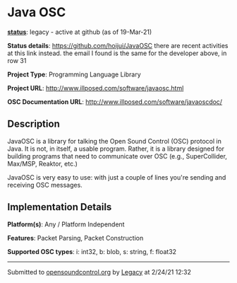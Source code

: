 # Java OSC

**[status](../implementation-status.html)**: legacy - active at github (as of 19-Mar-21)

**Status details**: 
https://github.com/hoijui/JavaOSC there are recent activities at this link instead. the email I found is the same for the developer above, in row 31

**Project Type**: Programming Language Library

**Project URL**: <http://www.illposed.com/software/javaosc.html>

**OSC Documentation URL**: <http://www.illposed.com/software/javaoscdoc/>

## Description

JavaOSC is a library for talking the Open Sound Control (OSC) protocol in Java. It is not, in itself, a usable program. Rather, it is a library designed for building programs that need to communicate over OSC (e.g., SuperCollider, Max/MSP, Reaktor, etc.) <p> JavaOSC is very easy to use: with just a couple of lines you're sending and receiving OSC messages.

## Implementation Details

**Platform(s)**: Any / Platform Independent

**Features**: Packet Parsing, Packet Construction

**Supported OSC types**: i: int32, b: blob, s: string, f: float32

---
Submitted to [opensoundcontrol.org](https://opensoundcontrol.org) by [Legacy](legacy-site.html) at 2/24/21 12:32

